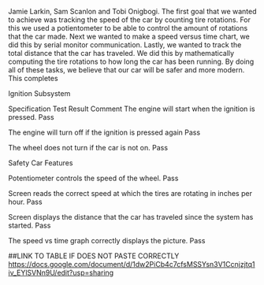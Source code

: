 Jamie Larkin, Sam Scanlon and Tobi Onigbogi.
The first goal that we wanted to achieve was tracking the speed of the car by counting tire rotations. For this we used a potientometer to be able to control the amount of rotations that the car made. 
Next we wanted to make a speed versus time chart, we did this by serial monitor communication.
Lastly, we wanted to track the total distance that the car has traveled. We did this by mathematically computing the tire rotations to how long the car has been running. 
By doing all of these tasks, we believe that our car will be safer and more modern. This completes 

Ignition Subsystem 




Specification
Test Result
Comment
The engine will start when the ignition is pressed.
Pass


The engine will turn off if the ignition is pressed again
Pass


The wheel does not turn if the car is not on.
Pass


Safety Car Features




Potentiometer controls the speed of the wheel.
Pass


Screen reads the correct speed at which the tires are rotating in inches per hour.
Pass


Screen displays the distance that the car has traveled since the system has started. 
Pass


The speed vs time graph correctly displays the picture.
Pass





##LINK TO TABLE IF DOES NOT PASTE CORRECTLY
https://docs.google.com/document/d/1dw2PiCb4c7cfsMSSYsn3V1Ccnjzjtq1iv_EYlSVNn9U/edit?usp=sharing
